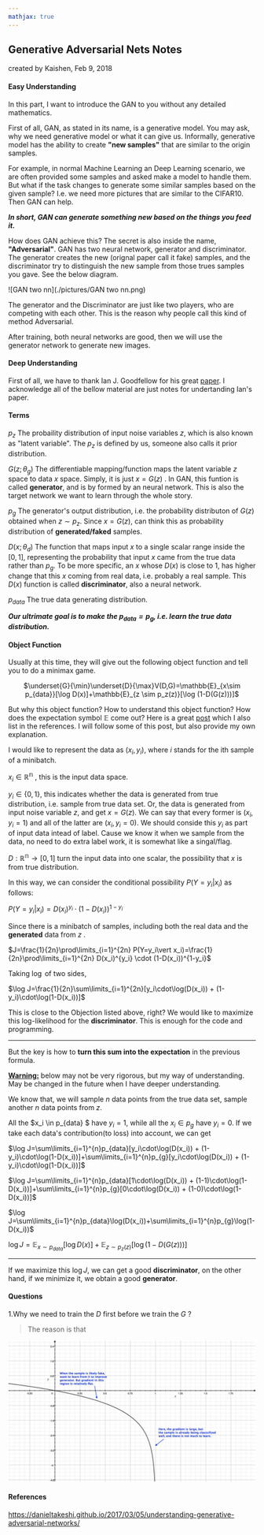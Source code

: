 ```yaml
---
mathjax: true
---
```


## Generative Adversarial Nets Notes

created by Kaishen, Feb 9, 2018

#### Easy Understanding

In this part, I want to introduce the GAN to you without any detailed mathematics. 

First of all, GAN, as stated in its name, is a generative model. You may ask, why we need generative model or what it can give us. Informally, generative model has the ability to create **"new samples"** that are similar to the origin samples. 

For example, in normal Machine Learning an Deep Learning scenario, we are often provided some samples and asked make a model to handle them. But what if the task changes to generate some similar samples based on the given sample? I.e. we need more pictures that are similar to the CIFAR10. Then GAN can help.

***In short, GAN can generate something new based on the things you feed it.***

How does GAN achieve this? The secret is also inside the name, **"Adversarial"**. GAN has two neural network, generator and discriminator. The generator creates the new (orignal paper call it fake) samples, and the  discriminator try to distinguish the new sample from those trues samples you gave. See the below diagram.

![GAN two nn](./pictures/GAN two nn.png)

The generator and the Discriminator are just like two players, who are competing with each other. This is the reason why people call this kind of method Adversarial.

After training, both neural networks are good, then we will use the generator network to generate new images.

#### Deep Understanding

First of all, we have to thank Ian J. Goodfellow for his great [paper](https://arxiv.org/abs/1406.2661). I acknowledge all of the bellow material are just notes for undertanding Ian's paper.

#### Terms

$p_z$ The probaility distribution of input noise variables $z$, which is also known as "latent variable". The $p_z$ is defined by us, someone also calls it prior distribution.

$G(z;\theta_g)$ The differentiable mapping/function maps the latent variable $z$ space to data $x$ space. Simply, it is just $x=G(z)$ . In GAN, this funtion is called **generator**, and is by formed by an neural network. This is also the target network we want to learn through the whole story.

$p_g$ The generator's output distribution, i.e. the probability distributon of $G(z)$ obtained when $z\sim p_z$. Since $x=G(z)$, can think this as probability distribution of **generated/faked** samples.

$D(x;\theta_d)$ The function that maps input $x$ to a single scalar range inside the $[0,1]$, representing the probability that input $x$ came from the true data rather than $p_g$. To be more specific, an $x$ whose $D(x)$ is close to 1, has higher change that this $x$ coming from real data, i.e. probably a real sample. This $D(x)$ function is called **discriminator**, also a neural network.

$p_{data}$ The true data generating distribution.

***Our ultrimate goal is to make the $p_{data}=p_g$, i.e. learn the true data distribution.***

#### Object Function

Usually at this time, they will give out the following object function and tell you to do a minimax game.

<div style="text-align:center">

$\underset{G}{\min}\underset{D}{\max}V(D,G)=\mathbb{E}_{x\sim p_{data}}[\log D(x)]+\mathbb{E}_{z \sim p_z(z)}[\log (1-D(G(z)))]$

</div>

But why this object function? How to understand this object function? How does the expectation symbol $\mathbb{E}$ come out? Here is a great [post](https://danieltakeshi.github.io/2017/03/05/understanding-generative-adversarial-networks/) which I also list in the references. I will follow some of this post, but also provide my own explanation.

I would like to represent the data as $(x_i, y_i)$, where $i$ stands for the ith sample of a minibatch.

 $x_i \in \mathbb{R^n}$ , this is the input data space.

 $y_i \in \{0,1\}$, this indicates whether the data is generated from true distribution, i.e. sample from true data set. Or, the data is generated from input noise variable $z$, and get $x=G(z)$. We can say that every former is $(x_i, y_i=1)$ and all of the latter are $(x_i,y_i=0)$. We should conside this $y_i$ as part of input data intead of label. Cause we know it when we sample from the data, no need to do extra label work, it is somewhat like a singal/flag. 

$D:\mathbb{R^n} \rightarrow [0,1]$ turn the input data into one scalar, the possibility that $x$ is from true distribution.

In this way, we can consider the conditional possibility $P(Y=y_i\vert x_i)$ as follows:

$P(Y=y_i\vert x_i)=D(x_i)^{y_i} \cdot (1-D(x_i))^{1-y_i}$

Since there is a minibatch of samples, including both the real data and the **generated** data from $z$ .

$J=\frac{1}{2n}\prod\limits_{i=1}^{2n} P(Y=y_i\vert x_i)=\frac{1}{2n}\prod\limits_{i=1}^{2n} D(x_i)^{y_i} \cdot (1-D(x_i))^{1-y_i}$

Taking $\log$ of two sides, 

$\log J=\frac{1}{2n}\sum\limits_{i=1}^{2n}[y_i\cdot\log(D(x_i)) + (1-y_i)\cdot\log(1-D(x_i))]$

This is close to the Objection listed above, right? We would like to maximize this log-likelihood for the **discriminator**. This is enough for the code and programming.

---

But the key is how to **turn this sum into the expectation** in the previous formula. 

**<u>Warning:</u>** below may not be very rigorous, but my way of understanding. May be changed in the future when I have deeper understanding.

We know that, we will sample $n$ data points from the true data set, sample another $n$ data points from $z$.

All the $x_i \in p_{data} $ have $y_i =1$, while all the $x_i \in p_g$ have $y_i=0$. If we take each data's contribution(to loss) into account, we can get

$\log J=\sum\limits_{i=1}^{n}p_{data}[y_i\cdot\log(D(x_i)) + (1-y_i)\cdot\log(1-D(x_i))]+\sum\limits_{i=1}^{n}p_{g}[y_i\cdot\log(D(x_i)) + (1-y_i)\cdot\log(1-D(x_i))]$

$\log J=\sum\limits_{i=1}^{n}p_{data}[1\cdot\log(D(x_i)) + (1-1)\cdot\log(1-D(x_i))]+\sum\limits_{i=1}^{n}p_{g}[0\cdot\log(D(x_i)) + (1-0)\cdot\log(1-D(x_i))]$

$\log J=\sum\limits_{i=1}^{n}p_{data}\log(D(x_i))+\sum\limits_{i=1}^{n}p_{g}\log(1-D(x_i))$

$\log J = \mathbb{E}_{x\sim p_{data}}[\log D(x)]+\mathbb{E}_{z \sim p_z(z)}[\log (1-D(G(z)))]$ 



---

If we maximize this $\log J$, we can get a good **discriminator**, on the other hand, if we minimize it, we obtain a good **generator**.

#### Questions

1.Why we need to train the $D$ first before we train the $G$ ?

>The reason is that 

![GAN-log(1-x)](./pictures/GAN-log(1-x).jpg)



#### References

https://danieltakeshi.github.io/2017/03/05/understanding-generative-adversarial-networks/